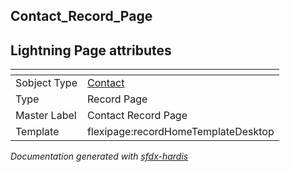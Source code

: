 ## Contact_Record_Page

## Lightning Page attributes

|<!-- -->|<!-- -->|
|:---|:---|
|Sobject Type|[Contact](../objects/Contact.md)|
|Type| Record Page|
|Master Label|Contact Record Page|
|Template|flexipage:recordHomeTemplateDesktop|




<!-- Page description -->


_Documentation generated with [sfdx-hardis](https://sfdx-hardis.cloudity.com)_
